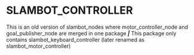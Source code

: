 # SLAMBOT_CONTROLLER
This is an old version of slambot_nodes where motor_controller_node and goal_publisher_node are merged in one package _____|_____
This package only contains slambot_keyboard_controller (later renamed as slambot_motor_controller) 
